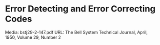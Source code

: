 # Error Detecting and Error Correcting Codes

Media: bstj29-2-147.pdf
URL: The Bell System Technical Journal, April, 1950, Volume 29, Number 2